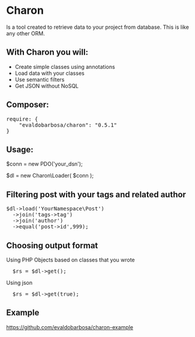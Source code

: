Charon
======

Is a tool created to retrieve data to your project from database. This is like any other ORM.

With Charon you will:
-------------------------
* Create simple classes using annotations
* Load data with your classes
* Use semantic filters
* Get JSON without NoSQL

Composer:
---
<pre>
require: {
	"evaldobarbosa/charon": "0.5.1"
}
</pre>

Usage:
-------------------------
$conn = new PDO('your_dsn');

$dl = new Charon\Loader( $conn );

Filtering post with your tags and related author
---

<pre>
$dl->load('YourNamespace\Post')
  ->join('tags->tag')
  ->join('author')
  ->equal('post->id',999);
</pre>
  
Choosing output format
---

Using PHP Objects based on classes that you wrote

<pre>
  $rs = $dl->get();
</pre>

Using json

<pre>
  $rs = $dl->get(true);
</pre>

Example
-------
https://github.com/evaldobarbosa/charon-example
